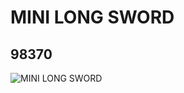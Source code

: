 # MINI LONG SWORD
## 98370
![MINI LONG SWORD](https://lc-www-live-s.legocdn.com/media/bricks/5/2/4653172.jpg)